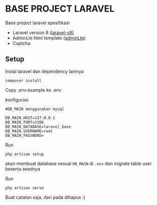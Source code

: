 # BASE PROJECT LARAVEL

Base project laravel spesifikasi

- Laravel version 8 [(laravel-v8)](https://laravel.com/docs/8.x)
- AdminLte html template [(adminLte)](https://adminlte.io/)
- Captcha 

## Setup
Instal laravel dan dependency lainnya

    composer install

Copy .env.example ke .env

konfigurasi

    #DB_MAIN menggunakan mysql

    DB_MAIN_HOST=127.0.0.1
    DB_MAIN_PORT=3306
    DB_MAIN_DATABASE=laravel_base
    DB_MAIN_USERNAME=root
    DB_MAIN_PASSWORD=
Run

    php artisan setup

  
  akan membuat database sesuai `DB_MAIN` di `.env` dan migrate table user beserta seednya

Run
  
    php artisan serve

Buat catatan saja, dari pada dihapus :)
